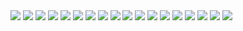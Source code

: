 <img src="doc/Screen Shot 2014-11-30 at 7.32.27 PM.png" />
<img src="doc/Screen Shot 2014-11-30 at 7.32.36 PM.png" />
<img src="doc/Screen Shot 2014-11-30 at 7.32.45 PM.png" />
<img src="doc/Screen Shot 2014-11-30 at 7.32.52 PM.png" />
<img src="doc/Screen Shot 2014-11-30 at 7.33.00 PM.png" />
<img src="doc/Screen Shot 2014-11-30 at 7.36.29 PM.png" />
<img src="doc/Screen Shot 2014-11-30 at 7.36.36 PM.png" />
<img src="doc/Screen Shot 2014-11-30 at 7.36.46 PM.png" />
<img src="doc/Screen Shot 2014-11-30 at 7.36.53 PM.png" />
<img src="doc/Screen Shot 2014-11-30 at 7.37.44 PM.png" />
<img src="doc/Screen Shot 2014-11-30 at 7.37.52 PM.png" />
<img src="doc/Screen Shot 2014-11-30 at 7.37.59 PM.png" />
<img src="doc/Screen Shot 2014-11-30 at 7.38.08 PM.png" />
<img src="doc/Screen Shot 2014-11-30 at 9.23.28 PM.png" />
<img src="doc/Screen Shot 2014-11-30 at 9.23.38 PM.png" />
<img src="doc/Screen Shot 2014-11-30 at 9.23.55 PM.png" />
<img src="doc/Screen Shot 2014-11-30 at 9.26.54 PM.png" />
<img src="doc/explosion.gif" />
